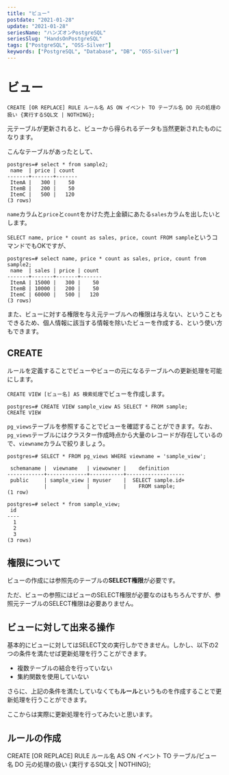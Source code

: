 ```yaml
---
title: "ビュー"
postdate: "2021-01-28"
update: "2021-01-28"
seriesName: "ハンズオンPostgreSQL"
seriesSlug: "HandsOnPostgreSQL"
tags: ["PostgreSQL", "OSS-Silver"]
keywords: ["PostgreSQL", "Database", "DB", "OSS-Silver"]
---
```


# ビュー

`CREATE [OR REPLACE] RULE ルール名 AS ON イベント TO テーブル名 DO 元の処理の扱い {実行するSQL文 | NOTHING};`

元テーブルが更新されると、ビューから得られるデータも当然更新されたものになります。

こんなテーブルがあったとして、

```
postgres=# select * from sample2;
 name  | price | count 
-------+-------+-------
 ItemA |   300 |    50
 ItemB |   200 |    50
 ItemC |   500 |   120
(3 rows)
```

`name`カラムと`price`と`count`をかけた売上金額にあたる`sales`カラムを出したいとします。

`SELECT name, price * count as sales, price, count FROM sample`というコマンドでもOKですが、

```
postgres=# select name, price * count as sales, price, count from sample2;
 name  | sales | price | count 
-------+-------+-------+-------
 ItemA | 15000 |   300 |    50
 ItemB | 10000 |   200 |    50
 ItemC | 60000 |   500 |   120
(3 rows)
```

また、ビューに対する権限を与え元テーブルへの権限は与えない、ということもできるため、個人情報に該当する情報を除いたビューを作成する、という使い方もできます。

## CREATE

ルールを定義することでビューやビューの元になるテーブルへの更新処理を可能にします。

`CREATE VIEW [ビュー名] AS 検索処理`でビューを作成します。

```
postgres=# CREATE VIEW sample_view AS SELECT * FROM sample;
CREATE VIEW
```

`pg_views`テーブルを参照することでビューを確認することができます。なお、`pg_views`テーブルにはクラスター作成時点から大量のレコードが存在しているので、`viewname`カラムで絞りましょう。

```
postgres=# SELECT * FROM pg_views WHERE viewname = 'sample_view';

 schemaname |  viewname   | viewowner |    definition     
------------+-------------+-----------+-------------------
 public     | sample_view | myuser    |  SELECT sample.id+
            |             |           |    FROM sample;
(1 row)
```

```
postgres=# select * from sample_view;
 id 
----
  1 
  2
  3
(3 rows)
```

## 権限について

ビューの作成には参照先のテーブルの**SELECT権限**が必要です。

ただ、ビューの参照にはビューのSELECT権限が必要なのはもちろんですが、参照元テーブルのSELECT権限は必要ありません。


## ビューに対して出来る操作

基本的にビューに対してはSELECT文の実行しかできません。しかし、以下の2つの条件を満たせば更新処理を行うことができます。

- 複数テーブルの結合を行っていない
- 集約関数を使用していない

さらに、上記の条件を満たしていなくても**ルール**というものを作成することで更新処理を行うことができます。

ここからは実際に更新処理を行ってみたいと思います。

## ルールの作成

CREATE [OR REPLACE] RULE ルール名 AS ON イベント TO テーブル/ビュー名 DO 元の処理の扱い {実行するSQL文 | NOTHING};
